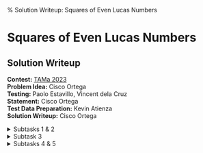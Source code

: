 % Solution Writeup: Squares of Even Lucas Numbers


# Squares of Even Lucas Numbers  
## Solution Writeup

**Contest:** [TAMa 2023](https://noi.ph/tama-2023/)  
**Problem Idea:** Cisco Ortega  
**Testing:** Paolo Estavillo, Vincent dela Cruz  
**Statement:** Cisco Ortega  
**Test Data Preparation:** Kevin Atienza  
**Solution Writeup:** Cisco Ortega  



<details class="editorial-section"><summary class="h2">Subtasks 1 & 2</summary>

**Just do it.**  With $n = 10^6 + 2023 < 10^8$, we have more than enough time to simply generate all of the first $n$ Lucas numbers and add up the squares of the even ones.  Also, $n=30$ is small enough that you could do the first subtask by hand, if you feel compelled.

There is one caveat. Lucas numbers grow exponentially quickly, so we need to make sure to take mods at all intermediate steps, i.e., compute the Lucas numbers modulo $m$ as we go along, instead of only at the end:
```py
L = [2, 1]
while len(L) < n:
    L.append(
        (L[-1] + L[-2]) % m  # mod each number!!
    )
# now, add the squares of the even ones...
```
This keeps the sizes of the numbers &ldquo;reasonable&rdquo;.

The problem with this is that <span class="definition" data-bs-toggle="tooltip" data-bs-placement="bottom" title="The parity of a number is whether it&rsquo;s odd or even. (The word &ldquo;parity&rdquo; itself is related to the word &ldquo;pair&rdquo;.)">parity</span> is not necessarily preserved after taking mods.  For example:
$$
\begin{align*}
    1568397607 \bmod 998244353 &= 570153254, \\
    45537549124 \bmod 998244353 &= 616553239,
\end{align*}
$$
so there are cases where odd Lucas numbers are being turned even, and vice versa.

So, we need a way to tell us whether a pre-modded Lucas number is even or odd.  There are a few options, actually.  Here&rsquo;s two of them.

### Generate the parities separately 

_In addition_ to the values of the Lucas numbers modulo $m$, separately compute them modulo $2$ as well.  Use the value mod $2$ to determine if it is even, and if it is, add the square of the value mod $m$.
```py
L = [2, 1]
L_parity = [0, 1]
while len(L) < n:
    L.append(
        (L[-1] + L[-2]) % m  # mod each number!!
    )
    L_parity.append(
        (L_parity[-1] + L_parity[-2]) % 2
    )

total = 0
for value, parity in zip(L, L_parity):
    if parity == 0:
        total = (total + value**2) % m
```

<div class="remarks">
**Remark:** You can also just compute the Lucas numbers modulo $2m$; that way, reducing them modulo $m$ and $2$ is still valid. (Can you see why?)
</div>

### Pen-and-paper insight

It turns out that there&rsquo;s a simple criterion that gives us the parity of a Lucas number given only its index.
<div class="theorem">
**Claim:** $L_{k}$ is even if and only if $k$ is divisible by $3$.
</div>

Perhaps you might have spotted this pattern while playing around with the numbers. And actually, it&rsquo;s not that hard to prove.

<details class="proof"><summary>Proof</summary>
Perform strong induction.  Assume that $L_{3k-2}$ and $L_{3k-1}$ are odd and that $L_{3k}$ is even; use this to show that $L_{3(k+1) - 2}$ and $L_{3(k+1) - 1}$ are odd and that $L_{3(k+1)}$ is even.

 This fact directly follows from the definition of the Lucas sequence and working with it modulo $2$.  The details aren&rsquo;t too hard and are left as an exercise.
</details>

So, even more simply, you only need to add up the squares of the Lucas numbers whose index is a multiple of $3$.

</details>



<details class="editorial-section"><summary class="h2">Subtask 3</summary>

The interesting thing about the numbers modulo $m$ is that there are _finitely many of them_.  That means any infinite sequence such as the Lucas numbers will start to _repeat_ at a certain point.

In particular, the Lucas sequence is a _linear recurrence relation_&mdash;each next term is determined entirely by the previous two terms in the sequence.  So once you get two consecutive terms $(L_k, L_{k+1})$ such that this ordered pair of consecutive values already appeared previously in the sequence, we _know_ that the sequence is going to be periodic from this point on, and we know what that period will be.

For example, consider the Lucas numbers modulo $10$:
$$
    2, 1, 3, 4, 7, 1, 8, 9, 7, 6, 3, 9, \textbf{2, 1}, 3, 4, 7, 1, 8, 9, 7, 6, 3, 9, ...
$$
Note that when we see $(2, 1)$ again, it&rsquo;s the signal that the sequence devolves to just repeating the chunk $2, 1, 3, 4, 7, 1, 8, 9, 7, 6, 3, 9$ from that point on.

In fact, whenever this sequence start to repeat itself, the period _always_ begins with $2$ and $1$.  Can you see why?  **Hint:** If you know two consecutive terms in the Lucas number, you can determine the next term, but you can also determine the _previous_ term.

If this period is sufficiently small (spoiler: it _is_ for Subtask 3 :D), then you can abuse it to compute things like sums (of even squares) even for very large $n$, because the period behaves predictably.

</details>



<details class="editorial-section"><summary class="h2">Subtasks 4 & 5</summary>

Without spoiling the full details, I will remark that there are two primary approaches that you could use in solving these subtasks.  One is **far more painful** than the other.

### Painful number theory 

In one solution, you use the explicit formula of the Lucas numbers, expand it out, then use a sum-of-geometric-series formula.

The problem with this is, of course, the $\sqrt{5}$ in the explicit formula of the Lucas numbers.  To handle this, you have to:

- First, factorize the modulus into prime powers.
  - The small moduli can be brute-forced with period bashing, as in Subtask 3.
  - The large moduli are, conveniently, all prime, so we can proceed!
- Now, for each prime $p$ in the factorization, use Euler&rsquo;s criterion to determine if $x^2 \equiv 5 \pmod{p}$ has a solution.
  - If yes, solve for it using a modulo square root algorithm like Cipolla&rsquo;s.
  - If no, instead start working in the field extension with numbers of the form $a + b \sqrt{5}$ (kind of like what we do with the complex numbers)
  - Then, proceed with the rest of your solution.
- Finally, use the Chinese Remainder Theorem to stitch all your answers together into the true answer modulo $m$.

If you want to code this, go ahead!  It&rsquo;s a fun series of standard (still a bit obscure?) algorithms in number theory.  If not, you can try considering another solution...

### Using matrices to solve linear recurrence (neat, very nice) 

Using standard matrix techniques, you should be able to compute the sum of even Lucas numbers.

Does this technique also work for Lucas **squares**?  It could work if the squares of Lucas numbers also form a linear recurrence relation... do they?

</details>


